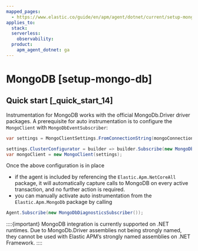 ```yaml
---
mapped_pages:
  - https://www.elastic.co/guide/en/apm/agent/dotnet/current/setup-mongo-db.html
applies_to:
  stack:
  serverless:
    observability:
  product:
    apm_agent_dotnet: ga
---
```


# MongoDB [setup-mongo-db]


## Quick start [_quick_start_14]

Instrumentation for MongoDB works with the official MongoDb.Driver driver packages. A prerequisite for auto instrumentation is to configure the `MongoClient` with `MongoDbEventSubscriber`:

```csharp
var settings = MongoClientSettings.FromConnectionString(mongoConnectionString);

settings.ClusterConfigurator = builder => builder.Subscribe(new MongoDbEventSubscriber());
var mongoClient = new MongoClient(settings);
```

Once the above configuration is in place

* if the agent is included by referencing the `Elastic.Apm.NetCoreAll` package, it will automatically capture calls to MongoDB on every active transaction, and no further action is required.
* you can manually activate auto instrumentation from the `Elastic.Apm.MongoDb` package by calling

```csharp
Agent.Subscribe(new MongoDbDiagnosticsSubscriber());
```

::::{important}
MongoDB integration is currently supported on .NET runtimes. Due to MongoDb.Driver assemblies not being strongly named, they cannot be used with Elastic APM’s strongly named assemblies on .NET Framework.
::::

